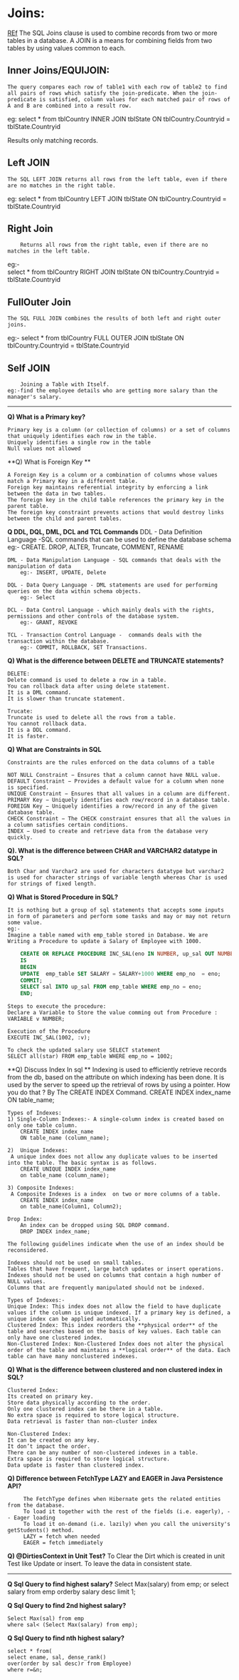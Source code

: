 # Joins:
[REf](https://www.youtube.com/watch?v=KTvYHEntvn8 )
	The SQL Joins clause is used to combine records from two or more tables in a database. A JOIN is a means for combining fields from two tables by using values common to each.

## Inner Joins/EQUIJOIN:

	The query compares each row of table1 with each row of table2 to find all pairs of rows which satisfy the join-predicate. When the join-predicate is satisfied, column values for each matched pair of rows of A and B are combined into a result row.
eg:
	select * from tblCountry 
		INNER JOIN tblState
		ON tblCountry.Countryid = tblState.Countryid

Results only matching records.

## Left JOIN
	The SQL LEFT JOIN returns all rows from the left table, even if there are no matches in the right table.
eg:
	select * from tblCountry 
		LEFT JOIN tblState
		ON tblCountry.Countryid = tblState.Countryid
	
	
## Right Join
		Returns all rows from the right table, even if there are no matches in the left table.
eg:-		
		select * from tblCountry 
				RIGHT JOIN tblState
				ON tblCountry.Countryid = tblState.Countryid
				
## FullOuter Join				
	The SQL FULL JOIN combines the results of both left and right outer joins.
eg:-
select * from tblCountry 
				FULL OUTER JOIN tblState
				ON tblCountry.Countryid = tblState.Countryid
	
## Self JOIN
		Joining a Table with Itself.
	eg:-find the employee details who are getting more salary than the manager's salary.
	
***************************************************************************************************
**Q) What is a Primary key?**
	
	Primary key is a column (or collection of columns) or a set of columns that uniquely identifies each row in the table.
	Uniquely identifies a single row in the table
	Null values not allowed

**Q) What is Foreign Key **

	A Foreign Key is a column or a combination of columns whose values match a Primary Key in a different table.
	Foreign key maintains referential integrity by enforcing a link between the data in two tables.
	The foreign key in the child table references the primary key in the parent table.
	The foreign key constraint prevents actions that would destroy links between the child and parent tables.

**Q DDL, DQL, DML, DCL and TCL Commands**
	DDL - Data Definition Language -SQL commands that can be used to define the database schema
		eg:- CREATE. DROP, ALTER, Truncate, COMMENT, RENAME
		
	DML - Data Manipulation Language - SQL commands that deals with the manipulation of data
		eg:- INSERT, UPDATE, Delete
		
	DQL - Data Query Language - DML statements are used for performing queries on the data within schema objects.
		eg:- Select
		
	DCL - Data Control Language - which mainly deals with the rights, permissions and other controls of the database system.
		eg:- GRANT, REVOKE
		
	TCL - Transaction Control Language -  commands deals with the transaction within the database.
		eg:- COMMIT, ROLLBACK, SET Transactions.

**Q) What is the difference between DELETE and TRUNCATE statements?**	
	
	DELETE:
	Delete command is used to delete a row in a table.
	You can rollback data after using delete statement.
	It is a DML command.
	It is slower than truncate statement.
	
	Trucate:
	Truncate is used to delete all the rows from a table.
	You cannot rollback data.
	It is a DDL command.
	It is faster.

**Q) What are Constraints in SQL**

	Constraints are the rules enforced on the data columns of a table
	
	NOT NULL Constraint − Ensures that a column cannot have NULL value.
	DEFAULT Constraint − Provides a default value for a column when none is specified.
	UNIQUE Constraint − Ensures that all values in a column are different.
	PRIMARY Key − Uniquely identifies each row/record in a database table.
	FOREIGN Key − Uniquely identifies a row/record in any of the given database table.
	CHECK Constraint − The CHECK constraint ensures that all the values in a column satisfies certain conditions.
	INDEX − Used to create and retrieve data from the database very quickly.

**Q). What is the difference between CHAR and VARCHAR2 datatype in SQL?**

	Both Char and Varchar2 are used for characters datatype but varchar2 is used for character strings of variable length whereas Char is used for strings of fixed length.
	
**Q) What is Stored Procedure in SQL?**
	
	It is nothing but a group of sql statements that accepts some inputs in form of parameters and perform some tasks and may or may not return some value.
	eg:-
	Imagine a table named with emp_table stored in Database. We are Writing a Procedure to update a Salary of Employee with 1000.
	
```sql
	CREATE OR REPLACE PROCEDURE INC_SAL(eno IN NUMBER, up_sal OUT NUMBER)
	IS
	BEGIN
	UPDATE 	emp_table SET SALARY = SALARY+1000 WHERE emp_no  = eno;
	COMMIT;
	SELECT sal INTO up_sal FROM emp_table WHERE emp_no = eno;
	END;
```
	Steps to execute the procedure:
	Declare a Variable to Store the value comming out from Procedure :
	VARIABLE v NUMBER;
	
	Execution of the Procedure
	EXECUTE INC_SAL(1002, :v);
	
	To check the updated salary use SELECT statement
	SELECT all(star) FROM emp_table WHERE emp_no = 1002;
	
**Q) Discuss Index In sql	**
	Indexing is used to efficiently retrieve records from the db, based on the attribute on which indexing has been done.
	It is used by the server to speed up the retrieval of rows by using a pointer.
	How you do that ?
	By The CREATE INDEX Command.
	CREATE INDEX index_name ON table_name;
	
	Types of Indexes:
	1) Single-Column Indexes:- A single-column index is created based on only one table column.
		CREATE INDEX index_name
		ON table_name (column_name);
	
	2) 	Unique Indexes:
	 A unique index does not allow any duplicate values to be inserted into the table. The basic syntax is as follows.
	 	CREATE UNIQUE INDEX index_name
		on table_name (column_name);
	
	3) Composite Indexes:
	 A Composite Indexes is a index  on two or more columns of a table.
		CREATE INDEX index_name
		on table_name(Column1, Column2);
		
	Drop Index:
		An index can be dropped using SQL DROP command.
		DROP INDEX index_name;
		
	The following guidelines indicate when the use of an index should be reconsidered.

	Indexes should not be used on small tables.
	Tables that have frequent, large batch updates or insert operations.
	Indexes should not be used on columns that contain a high number of NULL values.
	Columns that are frequently manipulated should not be indexed.
		
	Types of Indexes:-
	Unique Index: This index does not allow the field to have duplicate values if the column is unique indexed. If a primary key is defined, a unique index can be applied automatically.
	Clustered Index: This index reorders the **physical order** of the table and searches based on the basis of key values. Each table can only have one clustered index.
	Non-Clustered Index: Non-Clustered Index does not alter the physical order of the table and maintains a **logical order** of the data. Each table can have many nonclustered indexes.
	
	
**Q) What is the difference between clustered and non clustered index in SQL?**
	
	Clustered Index:			
	Its created on primary key.
	Store data physically according to the order.
	Only one clustered index can be there in a table.
	No extra space is required to store logical structure.
	Data retrieval is faster than non-cluster index 

	Non-Clustered Index:
	It can be created on any key.
	It don’t impact the order.
	There can be any number of non-clustered indexes in a table.
	Extra space is required to store logical structure.
	Data update is faster than clustered index.
	
				
**Q)	Difference between FetchType LAZY and EAGER in Java Persistence API?**

		 The FetchType defines when Hibernate gets the related entities from the database.
		 To load it together with the rest of the fields (i.e. eagerly), -- Eager loading
		 To load it on-demand (i.e. lazily) when you call the university's getStudents() method.
		 LAZY = fetch when needed
		 EAGER = fetch immediately
		 
**Q)	@DirtiesContext in Unit Test?**
		 To Clear the Dirt which is created in unit Test like Update or insert.
		 To leave the data in consistent state.
		 
		 
*******************************************************

**Q Sql Query to find highest salary?**
	Select Max(salary) from emp;
	or 
	select salary from emp orderby salary desc limit 1;

**Q Sql Query to find 2nd highest salary?**
	
	Select Max(sal) from emp 
	where sal< (Select Max(salary) from emp);
		
**Q Sql Query to find nth highest salary?**
	
	select * from(
	select ename, sal, dense_rank() 
	over(order by sal desc)r from Employee) 
	where r=&n;